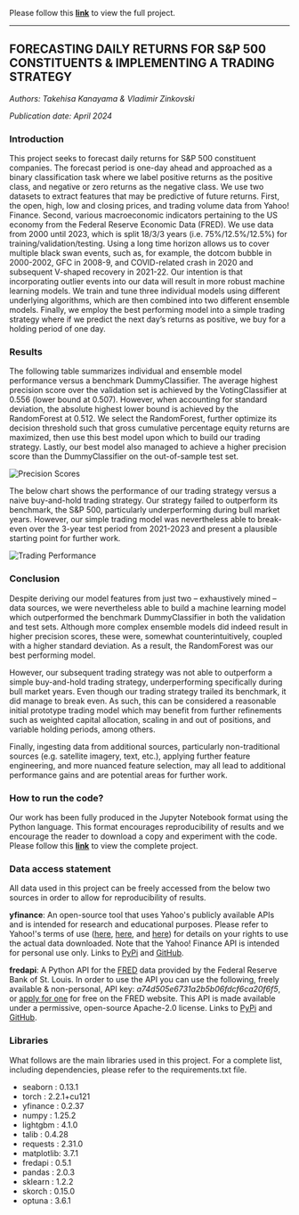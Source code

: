 Please follow this **[link](https://github.com/vzinkovski/umich_siads_capstone/blob/main/FORECASTING%20DAILY%20RETURNS%20FOR%20S%26P%20500%20CONSTITUENTS%20%26%20IMPLEMENTING%20A%20TRADING%20STRATEGY.pdf)** to view the full project.

---

## FORECASTING DAILY RETURNS FOR S&P 500 CONSTITUENTS & IMPLEMENTING A TRADING STRATEGY
*Authors: Takehisa Kanayama & Vladimir Zinkovski*
 
*Publication date: April 2024*

### Introduction

This project seeks to forecast daily returns for S&P 500 constituent companies. The forecast period is one-day ahead and approached as a binary classification task where we label positive returns as the positive class, and negative or zero returns as the negative class. We use two datasets to extract features that may be predictive of future returns. First, the open, high, low and closing prices, and trading volume data from Yahoo! Finance. Second, various macroeconomic indicators pertaining to the US economy from the Federal Reserve Economic Data (FRED). We use data from 2000 until 2023, which is split 18/3/3 years (i.e. 75%/12.5%/12.5%) for training/validation/testing. Using a long time horizon allows us to cover multiple black swan events, such as, for example, the dotcom bubble in 2000-2002, GFC in 2008-9, and COVID-related crash in 2020 and subsequent V-shaped recovery in 2021-22. Our intention is that incorporating outlier events into our data will result in more robust machine learning models. We train and tune three individual models using different underlying algorithms, which are then combined into two different ensemble models. Finally, we employ the best performing model into a simple trading strategy where if we predict the next day’s returns as positive, we buy for a holding period of one day.

### Results

The following table summarizes individual and ensemble model performance versus a benchmark DummyClassifier. The average highest precision score over the validation set is achieved by the VotingClassifier at 0.556 (lower bound at 0.507). However, when accounting for standard deviation, the absolute highest lower bound is achieved by the RandomForest at 0.512. We select the RandomForest, further optimize its decision threshold such that gross cumulative percentage equity returns are maximized, then use this best model upon which to build our trading strategy. Lastly, our best model also managed to achieve a higher precision score than the DummyClassifier on the out-of-sample test set.


![Precision Scores](https://raw.githubusercontent.com/vzinkovski/umich_siads_capstone/main/precision_scores.png)


The below chart shows the performance of our trading strategy versus a naive buy-and-hold trading strategy. Our strategy failed to outperform its benchmark, the S&P 500, particularly underperforming during bull market years. However, our simple trading model was nevertheless able to break-even over the 3-year test period from 2021-2023 and present a plausible starting point for further work.


![Trading Performance](https://raw.githubusercontent.com/vzinkovski/umich_siads_capstone/main/trading_performance.png)


### Conclusion

Despite deriving our model features from just two – exhaustively mined – data sources, we were nevertheless able to build a machine learning model which outperformed the benchmark DummyClassifier in both the validation and test sets. Although more complex ensemble models did indeed result in higher precision scores, these were, somewhat counterintuitively, coupled with a higher standard deviation. As a result, the RandomForest was our best performing model.

However, our subsequent trading strategy was not able to outperform a simple buy-and-hold trading strategy, underperforming specifically during bull market years. Even though our trading strategy trailed its benchmark, it did manage to break even. As such, this can be considered a reasonable initial prototype trading model which may benefit from further refinements such as weighted capital allocation, scaling in and out of positions, and variable holding periods, among others.

Finally, ingesting data from additional sources, particularly non-traditional sources (e.g. satellite imagery, text, etc.), applying further feature engineering, and more nuanced feature selection, may all lead to additional performance gains and are potential areas for further work.

### How to run the code?

Our work has been fully produced in the Jupyter Notebook format using the Python language. This format encourages reproducibility of results and we encourage the reader to download a copy and experiment with the code. Please follow this **[link](https://nbviewer.org/github/vzinkovski/umich_siads_capstone/blob/main/forecast_sp500_returns.ipynb)** to view the complete project.

### Data access statement

All data used in this project can be freely accessed from the below two sources in order to allow for reproducibility of results.

**yfinance**: An open-source tool that uses Yahoo's publicly available APIs and is intended for research and educational purposes. Please refer to Yahoo!'s terms of use ([here](https://legal.yahoo.com/us/en/yahoo/terms/product-atos/apiforydn/index.html), [here](https://legal.yahoo.com/us/en/yahoo/terms/otos/index.html), and [here](https://policies.yahoo.com/us/en/yahoo/terms/index.htm)) for details on your rights to use the actual data downloaded. Note that the Yahoo! Finance API is intended for personal use only. Links to [PyPi](https://pypi.org/project/yfinance/) and [GitHub](https://github.com/ranaroussi/yfinance).

**fredapi**: A Python API for the [FRED](https://fred.stlouisfed.org/) data provided by the Federal Reserve Bank of St. Louis. In order to use the API you can use the following, freely available & non-personal, API key: *a74d505e6731a2b5b06fdcf6ca20f6f5*, or [apply for one](https://fred.stlouisfed.org/docs/api/api_key.html) for free on the FRED website. This API is made available under a permissive, open-source Apache-2.0 license. Links to [PyPi](https://pypi.org/project/fredapi/) and [GitHub](https://github.com/mortada/fredapi).

### Libraries

What follows are the main libraries used in this project. For a complete list, including dependencies, please refer to the requirements.txt file.

- seaborn   : 0.13.1
- torch     : 2.2.1+cu121
- yfinance  : 0.2.37
- numpy     : 1.25.2
- lightgbm  : 4.1.0
- talib     : 0.4.28
- requests  : 2.31.0
- matplotlib: 3.7.1
- fredapi   : 0.5.1
- pandas    : 2.0.3
- sklearn   : 1.2.2
- skorch    : 0.15.0
- optuna    : 3.6.1
